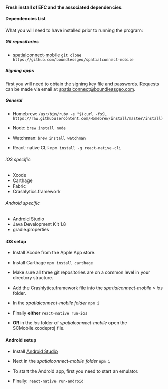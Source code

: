 
#### Fresh install of EFC and the associated dependencies.

#### Dependencies List
What you will need to have installed prior to running the program:

##### Git repositories
* [spatialconnect-mobile](https://github.com/boundlessgeo/spatialconnect-mobile)
`
git clone https://github.com/boundlessgeo/spatialconnect-mobile
`

##### Signing apps

First you will need to obtain the signing key file and passwords. Requests can be made via email at spatialconnect@boundlessgeo.com.


##### General


* Homebrew:
`
/usr/bin/ruby -e "$(curl -fsSL https://raw.githubusercontent.com/Homebrew/install/master/install)
`

* Node:
`
brew install node
`

* Watchman:
`
brew install watchman
`

* React-native CLI:
`
npm install -g react-native-cli
`

###### iOS specific
* Xcode
* Carthage
* Fabric
* Crashlytics.framework

###### Android specific
* Android Studio
* Java Development Kit 1.8
* gradle.properties

#### iOS setup
* Install Xcode from the Apple App store.

* Install Carthage
`
npm install carthage
`

* Make sure all three git repositories are on a common level in your directory structure.
* Add the Crashlytics.framework file into the _spatialconnect-mobile_ > _ios_ folder.
* In the _spatialconnect-mobile folder_
`
npm i
`

* Finally **either**
`
react-native run-ios
`

* **OR** in the _ios_ folder of _spatialconnect-mobile_ open the SCMobile.xcodeproj file.

#### Android setup
* Install [Android Studio](https://developer.android.com/studio/index.html)

* Next in the _spatialconnect-mobile folder_
`
npm i
`  

* To start the Android app, first you need to start an emulator.

* Finally:
`
react-native run-android
`
